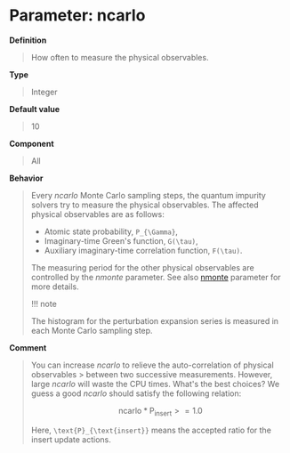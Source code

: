 # Parameter: ncarlo

**Definition**

> How often to measure the physical observables.

**Type**

> Integer

**Default value**

> 10

**Component**

> All

**Behavior**

> Every *ncarlo* Monte Carlo sampling steps, the quantum impurity solvers try to measure the physical observables. The affected physical observables are as follows:
>
> * Atomic state probability, ``P_{\Gamma}``,
> * Imaginary-time Green's function, ``G(\tau)``,
> * Auxiliary imaginary-time correlation function, ``F(\tau)``.
>
> The measuring period for the other physical observables are controlled by the *nmonte* parameter. See also [nmonte](p_nmonte.md) parameter for more details.
>
> !!! note
>
>    The histogram for the perturbation expansion series is measured in each Monte Carlo sampling step.
>

**Comment**

> You can increase *ncarlo* to relieve the auto-correlation of physical observables > between two successive measurements. However, large *ncarlo* will waste the CPU times. What's the best choices? We guess a good *ncarlo* should satisfy the following relation:
>
> ```math
> \text{ncarlo} * \text{P}_{\text{insert}} >= 1.0
> ```
>
> Here, ``\text{P}_{\text{insert}}`` means the accepted ratio for the insert update actions.
